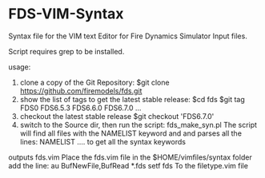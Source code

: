 # FDS-VIM-Syntax
Syntax file for the VIM text Editor for Fire Dynamics Simulator Input files. 

Script requires grep to be installed.

usage:
 1) clone a copy of the Git Repository:
$git clone https://github.com/firemodels/fds.git
 2) show the list of tags to get the latest stable release:
 	$cd fds
 	$git tag
 	FDS0
 	FDS6.5.3
 	FDS6.6.0
 	FDS6.7.0
 	...
 3) checkout the latest stable release
 	$git checkout 'FDS6.7.0'
 4) switch to the Source dir, then run the script:
 fds_make_syn.pl 
 The script will find all files with the NAMELIST keyword and and parses all the lines: NAMELIST ....
 to get all the syntax keywords

outputs fds.vim
Place the fds.vim file in the $HOME/vimfiles/syntax folder
add the line:
	au BufNewFile,BufRead *.fds	setf fds
To the filetype.vim file
